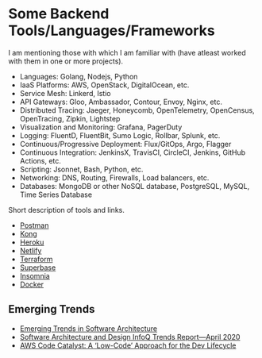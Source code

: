 # Some Backend Tools/Languages/Frameworks

I am mentioning those with which I am familiar with (have atleast worked with them in one or more projects).

- Languages: Golang, Nodejs, Python
- IaaS Platforms: AWS, OpenStack, DigitalOcean, etc.
- Service Mesh: Linkerd, Istio
- API Gateways: Gloo, Ambassador, Contour, Envoy, Nginx, etc.
- Distributed Tracing: Jaeger, Honeycomb, OpenTelemetry, OpenCensus, OpenTracing, Zipkin, Lightstep
- Visualization and Monitoring: Grafana, PagerDuty
- Logging:  FluentD, FluentBit, Sumo Logic, Rollbar, Splunk, etc.
- Continuous/Progressive Deployment: Flux/GitOps, Argo, Flagger
- Continuous Integration: JenkinsX, TravisCI, CircleCI, Jenkins, GitHub Actions, etc.
- Scripting: Jsonnet, Bash, Python, etc.
- Networking: DNS, Routing, Firewalls, Load balancers, etc.
- Databases: MongoDB or other NoSQL database, PostgreSQL, MySQL, Time Series Database

Short description of tools and links. 

- [Postman](https://www.youtube.com/watch?v=VywxIQ2ZXw4&list=RDCMUC8butISFwT-Wl7EV0hUK0BQ&index=4)
- [Kong](https://konghq.com/)
- [Heroku](https://www.heroku.com/products)
- [Netlify](https://www.netlify.com/products/)
- [Terraform](https://www.terraform.io/)
- [Superbase](https://supabase.io/docs)
- [Insomnia](https://insomnia.rest/)
- [Docker](https://docs.docker.com/)

## Emerging Trends

- [Emerging Trends in Software Architecture](https://www.oreilly.com/library/view/software-architecture-a/9788131707494/ch07.html)
- [Software Architecture and Design InfoQ Trends Report—April 2020](https://www.infoq.com/articles/architecture-trends-2020/)
- [AWS Code Catalyst: A ‘Low-Code’ Approach for the Dev Lifecycle](https://thenewstack.io/aws-code-catalyst-a-low-code-approach-for-the-dev-lifecycle)
